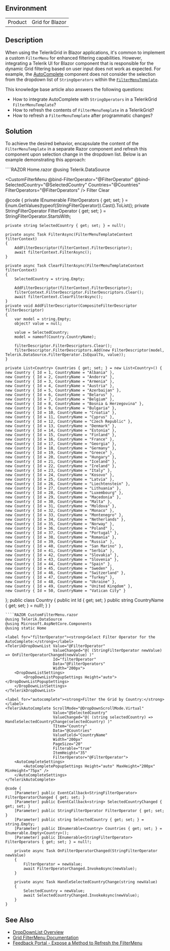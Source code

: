
## Environment
<table>
<tbody>
<tr>
<td>Product</td>
<td>Grid for Blazor</td>
</tr>
</tbody>
</table>

## Description

When using the TelerikGrid in Blazor applications, it's common to implement a custom `FilterMenu` for enhanced filtering capabilities. However, integrating a Telerik UI for Blazor component that is responsible for the dynamic Grid filtering based on user input does not work as expected. For example, the [AutoComplete](slug:autocomplete-overview) component does not consider the selection from the dropdown list of `StringOperators` within the [`FilterMenuTemplate`](slug:grid-templates-filter#filter-menu-template).

This knowledge base article also answers the following questions:
- How to integrate AutoComplete with `StringOperators` in a TelerikGrid `FilterMenuTemplate`?
- How to refresh the contents of `FilterMenuTemplate` in a TelerikGrid?
- How to refresh a `FilterMenuTemplate` after programmatic changes?

## Solution

To achieve the desired behavior, encapsulate the content of the `FilterMenuTemplate` in a separate Razor component and refresh this component upon selection change in the dropdown list. Below is an example demonstrating this approach:

<div class="skip-repl"></div>
````RAZOR Home.razor
@using Telerik.DataSource

<TelerikGrid Data="@Countries"
             FilterMode="GridFilterMode.FilterMenu"
             PageSize="25">
    <GridColumns>
        <GridColumn Field="@(nameof(Country.CountryName))">
            <FilterMenuTemplate>
                <CustomFilterMenu @bind-FilterOperator="@FilterOperator"
                                  @bind-SelectedCountry="@SelectedCountry"
                                  Countries="@Countries"
                                  FilterOperators="@FilterOperators" />
            </FilterMenuTemplate>
            <FilterMenuButtonsTemplate Context="filterContext">
                <TelerikButton OnClick="@(async _ => await FilterAsync(filterContext))" Class="k-button-solid-primary">Filter</TelerikButton>
                <TelerikButton OnClick="@(async _ => await ClearFilterAsync(filterContext))">Clear</TelerikButton>
            </FilterMenuButtonsTemplate>
        </GridColumn>
    </GridColumns>
</TelerikGrid>

@code {
    private IEnumerable<StringFilterOperator> FilterOperators { get; set; } = Enum.GetValues(typeof(StringFilterOperator)).Cast<StringFilterOperator>().ToList();
    private StringFilterOperator FilterOperator { get; set; } = StringFilterOperator.StartsWith;

    private string SelectedCountry { get; set; } = null!;

    private async Task FilterAsync(FilterMenuTemplateContext filterContext)
    {
        AddFilterDescriptor(filterContext.FilterDescriptor);
        await filterContext.FilterAsync();
    }

    private async Task ClearFilterAsync(FilterMenuTemplateContext filterContext)
    {
        SelectedCountry = string.Empty;

        AddFilterDescriptor(filterContext.FilterDescriptor);
        filterContext.FilterDescriptor.FilterDescriptors.Clear();
        await filterContext.ClearFilterAsync();
    }
    private void AddFilterDescriptor(CompositeFilterDescriptor filterDescriptor)
    {
        var model = string.Empty;
        object? value = null;

        value = SelectedCountry;
        model = nameof(Country.CountryName);

        filterDescriptor.FilterDescriptors.Clear();
        filterDescriptor.FilterDescriptors.Add(new FilterDescriptor(model, Telerik.DataSource.FilterOperator.IsEqualTo, value));
    }

    private List<Country> Countries { get; set; } = new List<Country>() {
    new Country { Id = 1, CountryName = "Albania" },
    new Country { Id = 2, CountryName = "Andorra" },
    new Country { Id = 3, CountryName = "Armenia" },
    new Country { Id = 4, CountryName = "Austria" },
    new Country { Id = 5, CountryName = "Azerbaijan" },
    new Country { Id = 6, CountryName = "Belarus" },
    new Country { Id = 7, CountryName = "Belgium" },
    new Country { Id = 8, CountryName = "Bosnia & Herzegovina" },
    new Country { Id = 9, CountryName = "Bulgaria" },
    new Country { Id = 10, CountryName = "Croatia" },
    new Country { Id = 11, CountryName = "Cyprus" },
    new Country { Id = 12, CountryName = "Czech Republic" },
    new Country { Id = 13, CountryName = "Denmark" },
    new Country { Id = 14, CountryName = "Estonia" },
    new Country { Id = 15, CountryName = "Finland" },
    new Country { Id = 16, CountryName = "France" },
    new Country { Id = 17, CountryName = "Georgia" },
    new Country { Id = 18, CountryName = "Germany" },
    new Country { Id = 19, CountryName = "Greece" },
    new Country { Id = 20, CountryName = "Hungary" },
    new Country { Id = 21, CountryName = "Iceland" },
    new Country { Id = 22, CountryName = "Ireland" },
    new Country { Id = 23, CountryName = "Italy" },
    new Country { Id = 24, CountryName = "Kosovo" },
    new Country { Id = 25, CountryName = "Latvia" },
    new Country { Id = 26, CountryName = "Liechtenstein" },
    new Country { Id = 27, CountryName = "Lithuania" },
    new Country { Id = 28, CountryName = "Luxembourg" },
    new Country { Id = 29, CountryName = "Macedonia" },
    new Country { Id = 30, CountryName = "Malta" },
    new Country { Id = 31, CountryName = "Moldova" },
    new Country { Id = 32, CountryName = "Monaco" },
    new Country { Id = 33, CountryName = "Montenegro" },
    new Country { Id = 34, CountryName = "Netherlands" },
    new Country { Id = 35, CountryName = "Norway" },
    new Country { Id = 36, CountryName = "Poland" },
    new Country { Id = 37, CountryName = "Portugal" },
    new Country { Id = 38, CountryName = "Romania" },
    new Country { Id = 39, CountryName = "Russia" },
    new Country { Id = 40, CountryName = "San Marino" },
    new Country { Id = 41, CountryName = "Serbia" },
    new Country { Id = 42, CountryName = "Slovakia" },
    new Country { Id = 43, CountryName = "Slovenia" },
    new Country { Id = 44, CountryName = "Spain" },
    new Country { Id = 45, CountryName = "Sweden" },
    new Country { Id = 46, CountryName = "Switzerland" },
    new Country { Id = 47, CountryName = "Turkey" },
    new Country { Id = 48, CountryName = "Ukraine" },
    new Country { Id = 49, CountryName = "United Kingdom" },
    new Country { Id = 50, CountryName = "Vatican City" }
};
    public class Country
    {
        public int Id { get; set; }
        public string CountryName { get; set; } = null!;
    }
}
````
````RAZOR CustomFilterMenu.razor
@using Telerik.DataSource
@using Microsoft.AspNetCore.Components
@using static Home

<label for="filterOperator"><strong>Select Filter Operator for the AutoComplete:</strong></label>
<TelerikDropDownList Value="@FilterOperator"
                     ValueChanged="@( (StringFilterOperator newValue) => OnFilterOperatorChanged(newValue) )"
                     Id="filterOperator"
                     Data="@FilterOperators"
                     Width="200px">
    <DropDownListSettings>
        <DropDownListPopupSettings Height="auto"></DropDownListPopupSettings>
    </DropDownListSettings>
</TelerikDropDownList>

<label for="autocomplete"><strong>Filter the Grid by Country:</strong></label>
<TelerikAutoComplete ScrollMode="@DropDownScrollMode.Virtual"
                     Value="@SelectedCountry"
                     ValueChanged="@( (string selectedCountry) => HandleSelectedCountryChange(selectedCountry) )"
                     TItem="Country"
                     Data="@Countries"
                     ValueField="CountryName"
                     Width="200px"
                     PageSize="20"
                     Filterable="true"
                     ItemHeight="35"
                     FilterOperator="@FilterOperator">
    <AutoCompleteSettings>
        <AutoCompletePopupSettings Height="auto" MaxHeight="200px" MinHeight="75px" />
    </AutoCompleteSettings>
</TelerikAutoComplete>

@code {
    [Parameter] public EventCallback<StringFilterOperator> FilterOperatorChanged { get; set; }
    [Parameter] public EventCallback<string> SelectedCountryChanged { get; set; }
    [Parameter] public StringFilterOperator FilterOperator { get; set; }
    [Parameter] public string SelectedCountry { get; set; } = string.Empty;
    [Parameter] public IEnumerable<Country> Countries { get; set; } = Enumerable.Empty<Country>();
    [Parameter] public IEnumerable<StringFilterOperator> FilterOperators { get; set; } = null!;

    private async Task OnFilterOperatorChanged(StringFilterOperator newValue)
    {
        FilterOperator = newValue;
        await FilterOperatorChanged.InvokeAsync(newValue);
    }

    private async Task HandleSelectedCountryChange(string newValue)
    {
        SelectedCountry = newValue;
        await SelectedCountryChanged.InvokeAsync(newValue);
    }
}
````

## See Also

- [DropDownList Overview](slug:components/dropdownlist/overview)
- [Grid FilterMenu Documentation](slug:grid-filter-menu)
- [Feedback Portal - Expose a Method to Refresh the FilterMenu](https://feedback.telerik.com/blazor/1584289-expose-a-method-to-refresh-the-filtermenu-from-the-code)
